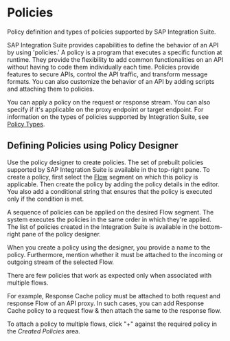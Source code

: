 <!-- loio7e4f3e590f164996994cddc8e48bf7f5 -->

# Policies

Policy definition and types of policies supported by SAP Integration Suite.

SAP Integration Suite provides capabilities to define the behavior of an API by using 'policies.' A policy is a program that executes a specific function at runtime. They provide the flexibility to add common functionalities on an API without having to code them individually each time. Policies provide features to secure APIs, control the API traffic, and transform message formats. You can also customize the behavior of an API by adding scripts and attaching them to policies.

You can apply a policy on the request or response stream. You can also specify if it's applicable on the proxy endpoint or target endpoint. For information on the types of policies supported by Integration Suite, see [Policy Types](policy-types-c918e28.md).



## Defining Policies using Policy Designer

Use the policy designer to create policies. The set of prebuilt policies supported by SAP Integration Suite is available in the top-right pane. To create a policy, first select the [Flow](flow-08b40d9.md) segment on which this policy is applicable. Then create the policy by adding the policy details in the editor. You also add a conditional string that ensures that the policy is executed only if the condition is met.

A sequence of policies can be applied on the desired Flow segment. The system executes the policies in the same order in which they're applied. The list of policies created in the Integration Suite is available in the bottom-right pane of the policy designer.

When you create a policy using the designer, you provide a name to the policy. Furthermore, mention whether it must be attached to the incoming or outgoing stream of the selected Flow.

There are few policies that work as expected only when associated with multiple flows.

For example, Response Cache policy must be attached to both request and response Flow of an API proxy. In such cases, you can add Response Cache policy to a request flow & then attach the same to the response flow.

To attach a policy to multiple flows, click "+" against the required policy in the *Created Policies* area.

